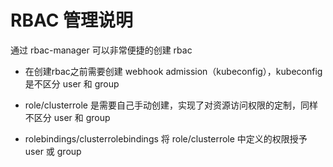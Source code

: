 
# RBAC 管理说明

通过 rbac-manager 可以非常便捷的创建 rbac

- 在创建rbac之前需要创建 webhook admission（kubeconfig），kubeconfig 是不区分 user 和 group

- role/clusterrole 是需要自己手动创建，实现了对资源访问权限的定制，同样不区分 user 和 group

- rolebindings/clusterrolebindings 将 role/clusterrole 中定义的权限授予 user 或 group
